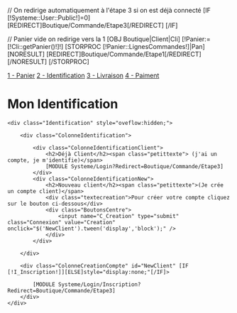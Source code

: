 // On redirige automatiquement à l'étape 3 si on est déjà connecté
[IF [!Systeme::User::Public!]=0]
	[REDIRECT]Boutique/Commande/Etape3[/REDIRECT]
[/IF]

// Panier vide on redirige vers la 1
[OBJ Boutique|Client|Cli]
[!Panier:=[!Cli::getPanier()!]!]
[STORPROC [!Panier::LignesCommandes!]|Pan]
	[NORESULT]
		[REDIRECT]Boutique/Commande/Etape1[/REDIRECT]
	[/NORESULT]
[/STORPROC]


<div class="EtapesCommande">
	<a href="/Boutique/Commande/Etape1" class="Step1">1 - Panier</a>
	<a href="/Boutique/Commande/Etape2" class="Step2Active">2 - Identification</a>
	<a href="/Boutique/Commande/Etape3" class="Step3">3 - Livraison</a>
	<a href="/Boutique/Commande/Etape4" class="Step4">4 - Paiment</a>
</div>
<div class="CommandeEtape2">
	<h1>Mon Identification</h1>
	
	<div class="Identification" style="oveflow:hidden;">
	
		<div class="ColonneIdentification">
	
			<div class="ColonneIdentificationClient">
				<h2>Déjà Client</h2><span class="petittexte"> (j'ai un compte, je m'identifie)</span>
				[MODULE Systeme/Login?Redirect=Boutique/Commande/Etape3]
			</div>
			<div class="ColonneIdentificationNew">
				<h2>Nouveau client</h2><span class="petittexte">(Je crée un compte client)</span>
				<div class="textecreation">Pour créer votre compte cliquez sur le bouton ci-dessous</div>
				<div class="BoutonsCentre">
					<input name="C_Creation" type="submit" class="Connexion" value="Creation" onclick="$('NewClient').tween('display','block');" />
				</div>
			</div>
	
		</div>
	
		<div class="ColonneCreationCompte" id="NewClient" [IF [!I_Inscription!]][ELSE]style="display:none;"[/IF]>
	
			[MODULE Systeme/Login/Inscription?Redirect=Boutique/Commande/Etape3]
		</div>
	</div>
</div>